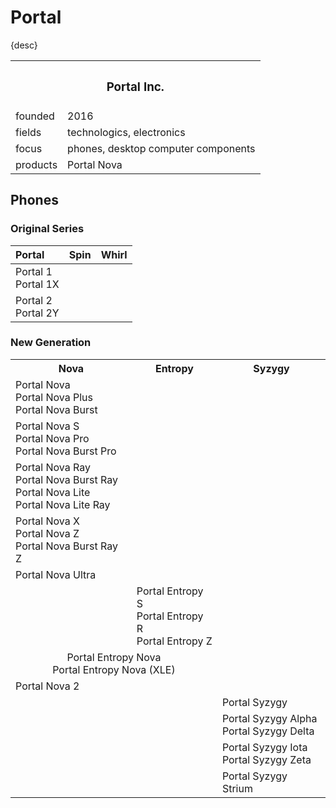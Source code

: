 # Portal

{desc}


<table>
  <tr>
    <th colspan="2"> <h3> Portal Inc. </h3> </th>
  </tr>
  <tr>
    <td> founded </td>
    <td> 2016 </td>
  </tr>
  <tr>
    <td> fields </td>
    <td> technologics, electronics </td>
  </tr>
  <tr>
    <td> focus </td>
    <td> phones, desktop computer components </td>
  </tr>
  <tr>
    <td> products </td>
    <td> Portal Nova </td>
  </tr>
</table>


## Phones

### Original Series

| Portal | Spin | Whirl |
| :----- | :--- | :---- |
| Portal 1 <br> Portal 1X | | |
| Portal 2 <br> Portal 2Y | | |

### New Generation

<table>
  <tr>
    <th> Nova </th>
    <th> Entropy </th>
    <th> Syzygy </th>
  </tr>
  <tr>
    <td>
      Portal Nova <br>
      Portal Nova Plus <br>
      Portal Nova Burst
    </td>
    <td></td> <td></td>
  </tr>
  <tr>
    <td>
      Portal Nova S <br>
      Portal Nova Pro <br>
      Portal Nova Burst Pro
    </td>
    <td></td> <td></td>
  </tr>
  <tr>
    <td>
      Portal Nova Ray <br>
      Portal Nova Burst Ray <br>
      Portal Nova Lite <br>
      Portal Nova Lite Ray
    </td>
    <td></td> <td></td>
  </tr>
  <tr>
    <td>
      Portal Nova X <br>
      Portal Nova Z <br>
      Portal Nova Burst Ray Z
    </td>
    <td></td> <td></td>
  </tr>
  <tr>
    <td> Portal Nova Ultra </td>
    <td></td> <td></td>
  </tr>
  <tr>
    <td></td>
    <td>
      Portal Entropy S <br>
      Portal Entropy R <br>
      Portal Entropy Z <br>
    </td>
    <td></td>
  </tr>
  <tr>
    <td colspan="2" align="center">
      Portal Entropy Nova <br>
      Portal Entropy Nova (XLE)
    </td>
    <td></td>
  </tr>
  <tr>
    <td> Portal Nova 2 </td>
    <td></td> <td></td>
  </tr>
  <tr>
    <td></td> <td></td>
    <td> Portal Syzygy </td>
  </tr>
  <tr>
    <td></td> <td></td>
    <td>
      Portal Syzygy Alpha <br>
      Portal Syzygy Delta
    </td>
  </tr>
  <tr>
    <td></td> <td></td>
    <td>
      Portal Syzygy Iota <br>
      Portal Syzygy Zeta
    </td>
  </tr>
  <tr>
    <td></td> <td></td>
    <td> Portal Syzygy Strium </td>
  </tr>
</table>
